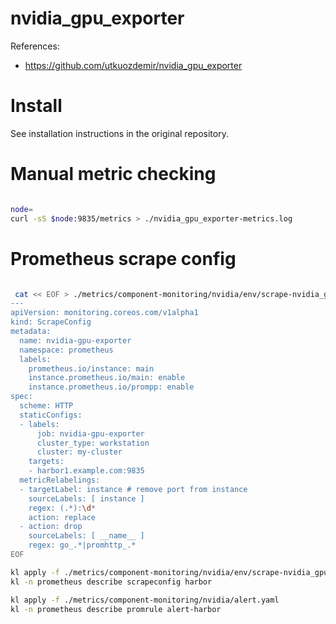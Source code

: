
# nvidia_gpu_exporter

References:
- https://github.com/utkuozdemir/nvidia_gpu_exporter

# Install

See installation instructions in the original repository.

# Manual metric checking

```bash

node=
curl -sS $node:9835/metrics > ./nvidia_gpu_exporter-metrics.log

```

# Prometheus scrape config

```bash

 cat << EOF > ./metrics/component-monitoring/nvidia/env/scrape-nvidia_gpu_exporter.yaml
---
apiVersion: monitoring.coreos.com/v1alpha1
kind: ScrapeConfig
metadata:
  name: nvidia-gpu-exporter
  namespace: prometheus
  labels:
    prometheus.io/instance: main
    instance.prometheus.io/main: enable
    instance.prometheus.io/prompp: enable
spec:
  scheme: HTTP
  staticConfigs:
  - labels:
      job: nvidia-gpu-exporter
      cluster_type: workstation
      cluster: my-cluster
    targets:
    - harbor1.example.com:9835
  metricRelabelings:
  - targetLabel: instance # remove port from instance
    sourceLabels: [ instance ]
    regex: (.*):\d*
    action: replace
  - action: drop
    sourceLabels: [ __name__ ]
    regex: go_.*|promhttp_.*
EOF

kl apply -f ./metrics/component-monitoring/nvidia/env/scrape-nvidia_gpu_exporter.yaml
kl -n prometheus describe scrapeconfig harbor

kl apply -f ./metrics/component-monitoring/nvidia/alert.yaml
kl -n prometheus describe promrule alert-harbor

```
